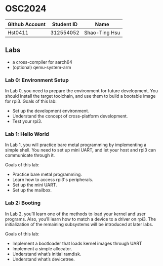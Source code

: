 # OSC2024

| Github Account | Student ID | Name          |
|----------------|------------|---------------|
| Hst0411 | 312554052    | Shao-Ting Hsu |

## Labs

* a cross-compiler for aarch64
* (optional) qemu-system-arm

### Lab 0: Environment Setup
In Lab 0, you need to prepare the environment for future development. You should install the target toolchain, and use them to build a bootable image for rpi3.
Goals of this lab:

* Set up the development environment.
* Understand the concept of cross-platform development.
* Test your rpi3.

### Lab 1: Hello World
In Lab 1, you will practice bare metal programming by implementing a simple shell. You need to set up mini UART, and let your host and rpi3 can communicate through it.

Goals of this lab:

* Practice bare metal programming.
* Learn how to access rpi3's peripherals.
* Set up the mini UART.
* Set up the mailbox.

### Lab 2: Booting
In Lab 2, you’ll learn one of the methods to load your kernel and user programs. Also, you’ll learn how to match a device to a driver on rpi3. The initialization of the remaining subsystems will be introduced at later labs.

Goals of this lab:

* Implement a bootloader that loads kernel images through UART
* Implement a simple allocator.
* Understand what’s initial ramdisk.
* Understand what’s devicetree.
